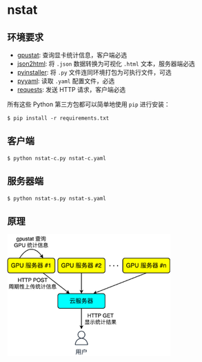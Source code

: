 # nstat

## 环境要求

- [gpustat](https://github.com/wookayin/gpustat): 查询显卡统计信息，客户端必选
- [json2html](https://github.com/softvar/json2html): 将 `.json` 数据转换为可视化 `.html` 文本，服务器端必选
- [pyinstaller](https://pyinstaller.org/): 将 `.py` 文件连同环境打包为可执行文件，可选
- [pyyaml](https://pyyaml.org/): 读取 `.yaml` 配置文件，必选
- [requests](https://requests.readthedocs.io/): 发送 HTTP 请求，客户端必选

所有这些 Python 第三方包都可以简单地使用 `pip` 进行安装：

```shell
$ pip install -r requirements.txt
```

## 客户端

```shell
$ python nstat-c.py nstat-c.yaml
```

## 服务器端

```shell
$ python nstat-s.py nstat-s.yaml
```

## 原理

<img src="assets/principle.png" width="75%" />
